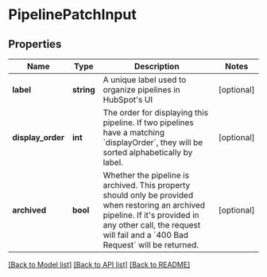 # PipelinePatchInput

## Properties
Name | Type | Description | Notes
------------ | ------------- | ------------- | -------------
**label** | **string** | A unique label used to organize pipelines in HubSpot&#39;s UI | [optional] 
**display_order** | **int** | The order for displaying this pipeline. If two pipelines have a matching &#x60;displayOrder&#x60;, they will be sorted alphabetically by label. | [optional] 
**archived** | **bool** | Whether the pipeline is archived. This property should only be provided when restoring an archived pipeline. If it&#39;s provided in any other call, the request will fail and a &#x60;400 Bad Request&#x60; will be returned. | [optional] 

[[Back to Model list]](../README.md#documentation-for-models) [[Back to API list]](../README.md#documentation-for-api-endpoints) [[Back to README]](../README.md)


